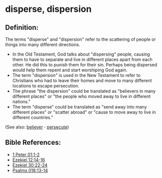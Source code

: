 # disperse, dispersion #

## Definition: ##

The terms "disperse" and  "dispersion" refer to the scattering of people or things into many different directions.

* In the Old Testament, God talks about "dispersing" people, causing them to have to separate and live in different places apart from each other. He did this to punish them for their sin. Perhaps being dispersed would help them repent and start worshiping God again.
* The term "dispersion" is used in the New Testament to refer to Christians who had to leave their homes and move to many different locations to escape persecution.
* The phrase "the dispersion" could be translated as "believers in many different places" or "the people who moved away to live in different nations."
* The term "disperse" could be translated as "send away into many different places" or "scatter abroad" or "cause to move away to live in different countries."
  

(See also: [believer](../kt/believer.md) **·** [persecute](../other/persecute.md))

## Bible References: ##

* [1 Peter 01:1-2](https://door43.org/en/bible/notes/1pe/01/01)
* [Ezekiel 12:14-16](https://door43.org/en/bible/notes/ezk/12/14)
* [Ezekiel 30:22-24](https://door43.org/en/bible/notes/ezk/30/22)
* [Psalms 018:13-14](https://door43.org/en/bible/notes/psa/018/013)

